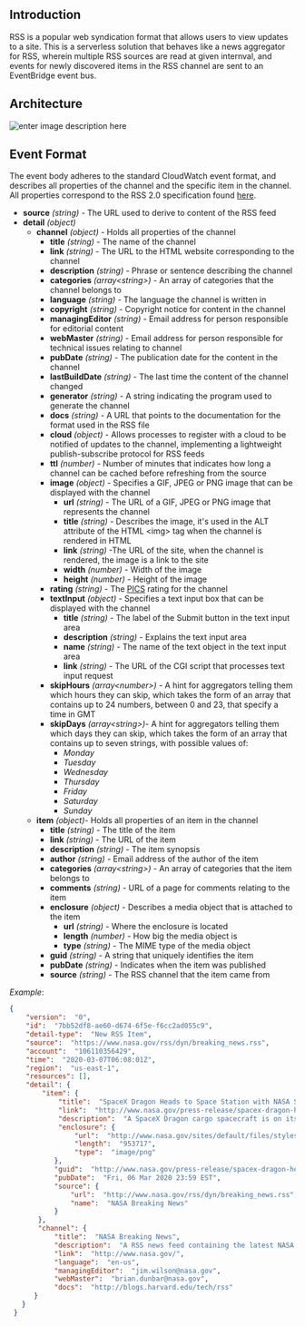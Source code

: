 ## Introduction

RSS is a popular web syndication format that allows users to view updates to a site. This is a serverless solution that behaves like a news aggregator for RSS, wherein multiple RSS sources are read at given internval, and events for newly discovered items in the RSS channel are sent to an EventBridge event bus. 

## Architecture

![enter image description here](https://d50daux61fgb.cloudfront.net/rss-events/solution-architecture.png)

## Event Format

The event body adheres to the standard CloudWatch event format, and describes all properties of the channel and the specific item in the channel. All properties correspond to the RSS 2.0 specification found [here]([https://cyber.harvard.edu/rss/rss.html](https://cyber.harvard.edu/rss/rss.html)). 

 - **source** *(string)* - The URL used to derive to content of the RSS feed
 - **detail** *(object)* 
	 - **channel** *(object)* - Holds all properties of the channel
		 - **title** *(string)* - The name of the channel
		 - **link** *(string)* - The URL to the HTML website corresponding to the channel
		 - **description** *(string)* - Phrase or sentence describing the channel 
		 - **categories** *(array&lt;string&gt;)* - An array of categories that the channel belongs to
		 - **language** *(string)* - The language the channel is written in
		 - **copyright** *(string)* - Copyright notice for content in the channel
		 - **managingEditor** *(string)* - Email address for person responsible for editorial content
		 - **webMaster** *(string)* - Email address for person responsible for technical issues relating to channel
		 - **pubDate** *(string)* - The publication date for the content in the channel
		 - **lastBuildDate** *(string)* - The last time the content of the channel changed
		 - **generator** *(string)* - A string indicating the program used to generate the channel
		 - **docs** *(string)* - A URL that points to the documentation for the format used in the RSS file
		 - **cloud** *(object)* - Allows processes to register with a cloud to be notified of updates to the channel, implementing a lightweight publish-subscribe protocol for RSS feeds
		 - **ttl** *(number)* - Number of minutes that indicates how long a channel can be cached before refreshing from the source
		 - **image** *(object)* - Specifies a GIF, JPEG or PNG image that can be displayed with the channel
			 - **url** *(string)* - The URL of a GIF, JPEG or PNG image that represents the channel
			 - **title** *(string)* - Describes the image, it's used in the ALT attribute of the HTML &lt;img&gt; tag when the channel is rendered in HTML
			 - **link** *(string)* -The URL of the site, when the channel is rendered, the image is a link to the site
			 - **width** *(number)* - Width of the image
			 - **height** *(number)* - Height of the image
		- **rating** *(string)* - The [PICS](http://www.w3.org/PICS/) rating for the channel
		- **textInput** *(object)* - Specifies a text input box that can be displayed with the channel
			- **title** *(string)* - The label of the Submit button in the text input area
			- **description** *(string)* - Explains the text input area
			- **name** *(string)* - The name of the text object in the text input area
			- **link** *(string)* - The URL of the CGI script that processes text input request
		- **skipHours** *(array&lt;number&gt;)* - A hint for aggregators telling them which hours they can skip, which takes the form of an array that contains up to 24 numbers, between 0 and 23, that specify a time in GMT 
		- **skipDays** *(array&lt;string&gt;)*- A hint for aggregators telling them which days they can skip, which takes the form of an array that contains up to seven strings, with possible values of:
			- *Monday*
			- *Tuesday*
			- *Wednesday*
			- *Thursday*
			- *Friday*
			- *Saturday*
			- *Sunday*
	 - **item** *(object)*- Holds all properties of an item in the channel
		 - **title** *(string)* - The title of the item
		 - **link** *(string)* - The URL of the item
		 - **description** *(string)* - The item synopsis
		 - **author** *(string)* - Email address of the author of the item
		 - **categories** *(array&lt;string&gt;)* - An array of categories that the item belongs to
		 - **comments** *(string)* - URL of a page for comments relating to the item
		 - **enclosure** *(object)* - Describes a media object that is attached to the item
			 - **url** *(string)* - Where the enclosure is located
			 - **length** *(number)* - How big the media object is
			 - **type** *(string)* - The MIME type of the media object
		 - **guid** *(string)* - A string that uniquely identifies the item
		 - **pubDate** *(string)* - Indicates when the item was published
		 - **source** *(string)* - The RSS channel that the item came from

  

*Example*:

   ```json
   { 
	   "version":  "0", 
	   "id":  "7bb52df8-ae60-d674-6f5e-f6cc2ad055c9", 
	   "detail-type":  "New RSS Item", 
	   "source":  "https://www.nasa.gov/rss/dyn/breaking_news.rss", 
	   "account":  "106110356429", 
	   "time":  "2020-03-07T06:08:01Z", 
	   "region":  "us-east-1", 
	   "resources": [], 
	   "detail": { 
		   "item": { 
			   "title":  "SpaceX Dragon Heads to Space Station with NASA Science, Cargo", 
			   "link":  "http://www.nasa.gov/press-release/spacex-dragon-heads-to-space-station-with-nasa-science-cargo-1", 
			   "description":  "A SpaceX Dragon cargo spacecraft is on its way to the International Space Station after launching at 11:50 p.m. EST Friday. Dragon will deliver more than 4,300 pounds of NASA cargo and science investigations, including a new science facility scheduled to be installed to the outside of the station during a spacewalk this spring.", 
			   "enclosure": { 
				   "url":  "http://www.nasa.gov/sites/default/files/styles/1x1_cardfeed/public/thumbnails/image/spx_launch_0.png?itok=jlsrAtrt", 
				   "length":  "953717", 
				   "type":  "image/png"
			  }, 
			  "guid":  "http://www.nasa.gov/press-release/spacex-dragon-heads-to-space-station-with-nasa-science-cargo-1", 
			  "pubDate":  "Fri, 06 Mar 2020 23:59 EST", 
			  "source": { 
				  "url":  "http://www.nasa.gov/rss/dyn/breaking_news.rss", 
				  "name":  "NASA Breaking News" 
			  } 
		  }, 
		  "channel": { 
			  "title":  "NASA Breaking News", 
			  "description":  "A RSS news feed containing the latest NASA news articles and press releases.", 
			  "link":  "http://www.nasa.gov/", 
			  "language":  "en-us", 
			  "managingEditor":  "jim.wilson@nasa.gov", 
			  "webMaster":  "brian.dunbar@nasa.gov", 
			  "docs":  "http://blogs.harvard.edu/tech/rss" 
		 } 
	  } 
	}